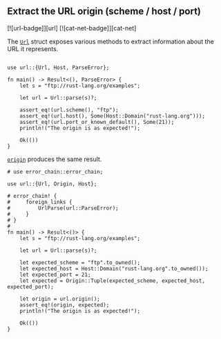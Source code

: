 ## Extract the URL origin (scheme / host / port)

[![url-badge]][url] [![cat-net-badge]][cat-net]

The [`Url`] struct exposes various methods to extract information about the URL
it represents.

```rust,edition2024

use url::{Url, Host, ParseError};

fn main() -> Result<(), ParseError> {
    let s = "ftp://rust-lang.org/examples";

    let url = Url::parse(s)?;

    assert_eq!(url.scheme(), "ftp");
    assert_eq!(url.host(), Some(Host::Domain("rust-lang.org")));
    assert_eq!(url.port_or_known_default(), Some(21));
    println!("The origin is as expected!");

    Ok(())
}
```

[`origin`] produces the same result.

```rust,edition2024
# use error_chain::error_chain;

use url::{Url, Origin, Host};

# error_chain! {
#     foreign_links {
#         UrlParse(url::ParseError);
#     }
# }
#
fn main() -> Result<()> {
    let s = "ftp://rust-lang.org/examples";

    let url = Url::parse(s)?;

    let expected_scheme = "ftp".to_owned();
    let expected_host = Host::Domain("rust-lang.org".to_owned());
    let expected_port = 21;
    let expected = Origin::Tuple(expected_scheme, expected_host, expected_port);

    let origin = url.origin();
    assert_eq!(origin, expected);
    println!("The origin is as expected!");

    Ok(())
}
```

[`origin`]: https://docs.rs/url/*/url/struct.Url.html#method.origin
[`Url`]: https://docs.rs/url/*/url/struct.Url.html

